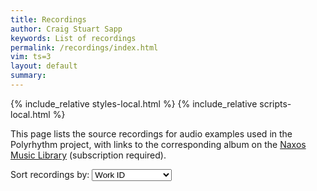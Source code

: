 ```yaml
---
title: Recordings 
author: Craig Stuart Sapp
keywords: List of recordings
permalink: /recordings/index.html
vim: ts=3
layout: default
summary: 
---
```


{% include_relative styles-local.html %}
{% include_relative scripts-local.html %}

This page lists the source recordings for audio examples used in the Polyrhythm project, with links to the corresponding album on the <a href="https://www.naxosmusiclibrary.com/login" target="_blank"> Naxos Music Library</a> (subscription required).

<p>
Sort recordings by: 
<select id="sort-method" onchange="displayRecordingList()">
<option value="workid">Work ID</option>
<option value="exid">Example ID</option>
<option value="cyear">Composition Date</option>
<option value="ryear">Release Date</option>
</select>
</p>

<div id="recording-list"></div>

